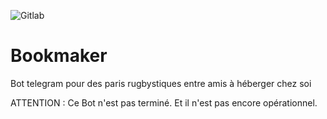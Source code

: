 ![Gitlab](https://gitlab.com/mic-rigaud/Bookmaker/badges/main/pipeline.svg)

# Bookmaker

Bot telegram pour des paris rugbystiques entre amis à héberger chez soi

ATTENTION : Ce Bot n'est pas terminé. Et il n'est pas encore opérationnel.